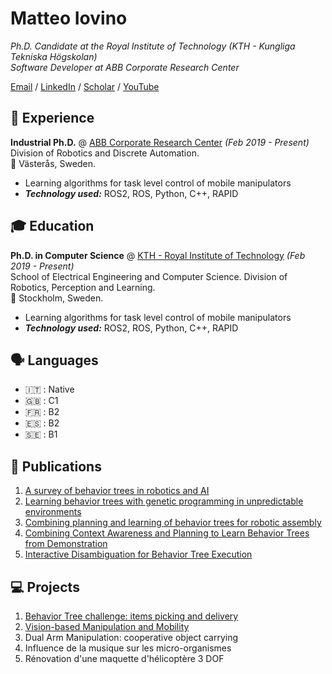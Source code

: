  # Matteo Iovino

_Ph.D. Candidate at the Royal Institute of Technology (KTH - Kungliga Tekniska Högskolan)_  
_Software Developer at ABB Corporate Research Center_

[Email](matteo.iovino@se.abb.com) / [LinkedIn](https://www.linkedin.com/in/matteo~iovino/) / [Scholar](https://scholar.google.com/citations?user=dH2oc1QAAAAJ&hl=it) / [YouTube](https://www.youtube.com/channel/UCHL3PZ_AYCyejt8fxBMQqdg)

## 🏢 Experience

**Industrial Ph.D.** @ [ABB Corporate Research Center](https://global.abb/group/en/technology/corporate-research-centers/sweden) _(Feb 2019 - Present)_  
Division of Robotics and Discrete Automation.  
📍 Västerås, Sweden.  

* Learning algorithms for task level control of mobile manipulators
* **_Technology used:_** ROS2, ROS, Python, C++, RAPID


## 🎓 Education

**Ph.D. in Computer Science** @ [KTH - Royal Institute of Technology](https://global.abb/group/en/technology/corporate-research-centers/sweden) _(Feb 2019 - Present)_  
School of Electrical Engineering and Computer Science. Division of Robotics, Perception and Learning.  
📍 Stockholm, Sweden.  

* Learning algorithms for task level control of mobile manipulators
* **_Technology used:_** ROS2, ROS, Python, C++, RAPID

## 🗣️ Languages

- 🇮🇹 : Native
- 🇬🇧 : C1
- 🇫🇷 : B2
- 🇪🇸 : B2
- 🇸🇪 : B1

## 📖 Publications

1. [A survey of behavior trees in robotics and AI](https://www.sciencedirect.com/science/article/pii/S0921889022000513)
2. [Learning behavior trees with genetic programming in unpredictable environments](https://ieeexplore.ieee.org/abstract/document/9562088)
3. [Combining planning and learning of behavior trees for robotic assembly](https://arxiv.org/abs/2103.09036)
4. [Combining Context Awareness and Planning to Learn Behavior Trees from Demonstration](https://arxiv.org/abs/2109.07133)
5. [Interactive Disambiguation for Behavior Tree Execution](https://arxiv.org/abs/2203.02994)


## 💻 Projects

1. [Behavior Tree challenge: items picking and delivery](https://github.com/jstyrud/WASP-CBSS-BT)
2. [Vision-based Manipulation and Mobility](https://www.youtube.com/watch?v=ldcq6FBHAwY)
3. Dual Arm Manipulation: cooperative object carrying
4. Influence de la musique sur les micro-organismes
5. Rénovation d'une maquette d'hélicoptère 3 DOF
